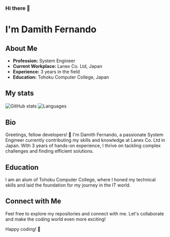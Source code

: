 ### Hi there 👋

# I'm Damith Fernando

## About Me
- **Profession:** System Engineer
- **Current Workplace:** Lanex Co. Ltd, Japan
- **Experience:** 3 years in the field
- **Education:** Tohoku Computer College, Japan

## My stats

<img align="center" src="https://github-readme-stats.vercel.app/api?username=damithfdo95&show_icons=true&theme=dracula" alt="GitHub stats" />

<img align="center" src="https://github-readme-stats.vercel.app/api/top-langs/?username=damithfdo95&exclude_repo=damithfdo95&layout=compact&theme=dracula" alt="Languages" />


## Bio
Greetings, fellow developers! 👋 I'm Damith Fernando, a passionate System Engineer currently contributing my skills and knowledge at Lanex Co. Ltd in Japan. With 3 years of hands-on experience, I thrive on tackling complex challenges and finding efficient solutions.

## Education
I am an alum of Tohoku Computer College, where I honed my technical skills and laid the foundation for my journey in the IT world.

## Connect with Me
Feel free to explore my repositories and connect with me. Let's collaborate and make the coding world even more exciting!

Happy coding! 🚀

